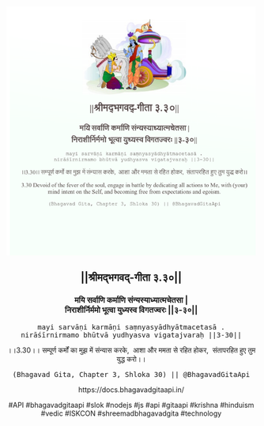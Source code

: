 <img src="../../asset/BG_3_30.png"/>
<center><h2>||श्रीमद्‍भगवद्‍-गीता ३.३०||</h2>
<h3>मयि सर्वाणि कर्माणि संन्यस्याध्यात्मचेतसा |<br/>निराशीर्निर्ममो भूत्वा युध्यस्व विगतज्वरः ||३-३०||</h3>
<pre>mayi sarvāṇi karmāṇi saṃnyasyādhyātmacetasā .<br/>nirāśīrnirmamo bhūtvā yudhyasva vigatajvaraḥ ||3-30||</pre>
<p>।।3.30।। सम्पूर्ण कर्मों का मुझ में संन्यास करके,  आशा और ममता से रहित होकर,  संतापरहित हुए तुम युद्ध करो।।</p>
<pre>(Bhagavad Gita, Chapter 3, Shloka 30) || @BhagavadGitaApi</pre><p>https://docs.bhagavadgitaapi.in/</p><p>#API #bhagavadgitaapi #slok #nodejs #js #api #gitaapi #krishna #hinduism #vedic #ISKCON #shreemadbhagavadgita #technology</p></center>